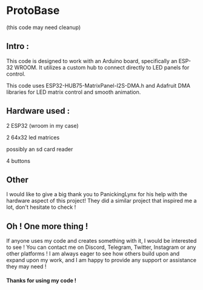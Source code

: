 # ProtoBase
(this code may need cleanup)

## Intro :
This code is designed to work with an Arduino board, specifically an ESP-32 WROOM. It utilizes a custom hub to connect directly to LED panels for control.

This code uses ESP32-HUB75-MatrixPanel-I2S-DMA.h and Adafruit DMA libraries for LED matrix control and smooth animation.

## Hardware used :

2 ESP32 (wroom in my case)

2 64x32 led matrices

possibly an sd card reader

4 buttons

## Other

I would like to give a big thank you to PanickingLynx for his help with the hardware aspect of this project! They did a similar project that inspired me a lot, don't hesitate to check ! 


## Oh ! One more thing !
If anyone uses my code and creates something with it, I would be interested to see ! You can contact me on Discord, Telegram, Twitter, Instagram or any other platforms ! I am always eager to see how others build upon and expand upon my work, and I am happy to provide any support or assistance they may need ! 

#### Thanks for using my code !

